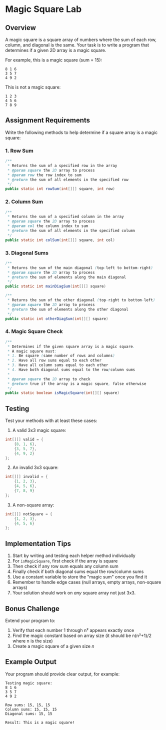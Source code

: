 # Magic Square Lab

## Overview
A magic square is a square array of numbers where the sum of each row, column, and diagonal is the same. Your task is to write a program that determines if a given 2D array is a magic square.

For example, this is a magic square (sum = 15):
```
8 1 6
3 5 7
4 9 2
```

This is not a magic square:
```
1 2 3
4 5 6
7 8 9
```

## Assignment Requirements

Write the following methods to help determine if a square array is a magic square:

### 1. Row Sum
```java
/**
 * Returns the sum of a specified row in the array
 * @param square the 2D array to process
 * @param row the row index to sum
 * @return the sum of all elements in the specified row
 */
public static int rowSum(int[][] square, int row)
```

### 2. Column Sum
```java
/**
 * Returns the sum of a specified column in the array
 * @param square the 2D array to process
 * @param col the column index to sum
 * @return the sum of all elements in the specified column
 */
public static int colSum(int[][] square, int col)
```

### 3. Diagonal Sums
```java
/**
 * Returns the sum of the main diagonal (top-left to bottom-right)
 * @param square the 2D array to process
 * @return the sum of elements along the main diagonal
 */
public static int mainDiagSum(int[][] square)

/**
 * Returns the sum of the other diagonal (top-right to bottom-left)
 * @param square the 2D array to process
 * @return the sum of elements along the other diagonal
 */
public static int otherDiagSum(int[][] square)
```

### 4. Magic Square Check
```java
/**
 * Determines if the given square array is a magic square.
 * A magic square must:
 * 1. Be square (same number of rows and columns)
 * 2. Have all row sums equal to each other
 * 3. Have all column sums equal to each other
 * 4. Have both diagonal sums equal to the row/column sums
 *
 * @param square the 2D array to check
 * @return true if the array is a magic square, false otherwise
 */
public static boolean isMagicSquare(int[][] square)
```

## Testing
Test your methods with at least these cases:

1. A valid 3x3 magic square:
```java
int[][] valid = {
    {8, 1, 6},
    {3, 5, 7},
    {4, 9, 2}
};
```

2. An invalid 3x3 square:
```java
int[][] invalid = {
    {1, 2, 3},
    {4, 5, 6},
    {7, 8, 9}
};
```

3. A non-square array:
```java
int[][] notSquare = {
    {1, 2, 3},
    {4, 5, 6}
};
```

## Implementation Tips
1. Start by writing and testing each helper method individually
2. For `isMagicSquare`, first check if the array is square
3. Then check if any row sum equals any column sum
4. Finally check if both diagonal sums equal the row/column sums
5. Use a constant variable to store the "magic sum" once you find it
6. Remember to handle edge cases (null arrays, empty arrays, non-square arrays)
7. Your solution should work on *any* square array not just 3x3.

## Bonus Challenge
Extend your program to:
1. Verify that each number 1 through n² appears exactly once
2. Find the magic constant based on array size (it should be n(n²+1)/2 where n is the size)
3. Create a magic square of a given size $n$

## Example Output
Your program should provide clear output, for example:
```
Testing magic square:
8 1 6
3 5 7
4 9 2

Row sums: 15, 15, 15
Column sums: 15, 15, 15
Diagonal sums: 15, 15

Result: This is a magic square!
```
